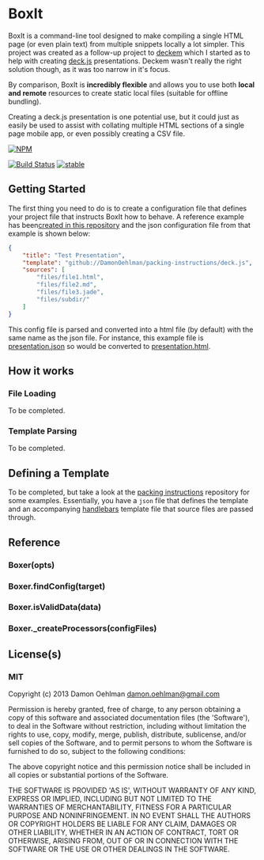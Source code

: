 # BoxIt

BoxIt is a command-line tool designed to make compiling a single HTML page
(or even plain text) from multiple snippets locally a lot simpler.  This
project was created as a follow-up project to
[deckem](https://github.com/DamonOehlman/deckem) which I started as to
help with creating [deck.js](https://github.com/imakewebthings/deck.js)
presentations.  Deckem wasn't really the right solution though, as it was
too narrow in it's focus.

By comparison, BoxIt is __incredibly flexible__ and allows you to use
both __local and remote__ resources to create static local files
(suitable for offline bundling).

Creating a deck.js presentation is one potential use, but it could just
as easily be used to assist with collating multiple HTML sections of a
single page mobile app, or even possibly creating a CSV file.  


[![NPM](https://nodei.co/npm/boxit.png)](https://nodei.co/npm/boxit/)

[![Build Status](https://travis-ci.org/DamonOehlman/boxit.png?branch=master)](https://travis-ci.org/DamonOehlman/boxit)
[![stable](http://hughsk.github.io/stability-badges/dist/stable.svg)](http://github.com/hughsk/stability-badges)

## Getting Started

The first thing you need to do is to create a configuration file that
defines your project file that instructs BoxIt how to behave.  A reference
example has been[created in this repository](examples/deck.js) and the
json configuration file from that example is shown below:

```json
{
    "title": "Test Presentation",
    "template": "github://DamonOehlman/packing-instructions/deck.js",
    "sources": [
        "files/file1.html",
        "files/file2.md",
        "files/file3.jade",
        "files/subdir/"
    ]
}
```

This config file is parsed and converted into a html file (by default) with
the same name as the json file.  For instance, this example file is
[presentation.json](/examples/deck.js/presentation.json) so would be
converted to [presentation.html](examples/deck.js/output/presentation.html).

## How it works

### File Loading

To be completed.

### Template Parsing

To be completed.

## Defining a Template

To be completed, but take a look at the
[packing instructions](/DamonOehlman/packing-instructions) repository for
some examples.  Essentially, you have a `json` file that defines the
template and an accompanying [handlebars](http://handlebarsjs.com/) template
file that source files are passed through.

## Reference

### Boxer(opts)

### Boxer.findConfig(target)

### Boxer.isValidData(data)

### Boxer._createProcessors(configFiles)

## License(s)

### MIT

Copyright (c) 2013 Damon Oehlman <damon.oehlman@gmail.com>

Permission is hereby granted, free of charge, to any person obtaining
a copy of this software and associated documentation files (the
'Software'), to deal in the Software without restriction, including
without limitation the rights to use, copy, modify, merge, publish,
distribute, sublicense, and/or sell copies of the Software, and to
permit persons to whom the Software is furnished to do so, subject to
the following conditions:

The above copyright notice and this permission notice shall be
included in all copies or substantial portions of the Software.

THE SOFTWARE IS PROVIDED 'AS IS', WITHOUT WARRANTY OF ANY KIND,
EXPRESS OR IMPLIED, INCLUDING BUT NOT LIMITED TO THE WARRANTIES OF
MERCHANTABILITY, FITNESS FOR A PARTICULAR PURPOSE AND NONINFRINGEMENT.
IN NO EVENT SHALL THE AUTHORS OR COPYRIGHT HOLDERS BE LIABLE FOR ANY
CLAIM, DAMAGES OR OTHER LIABILITY, WHETHER IN AN ACTION OF CONTRACT,
TORT OR OTHERWISE, ARISING FROM, OUT OF OR IN CONNECTION WITH THE
SOFTWARE OR THE USE OR OTHER DEALINGS IN THE SOFTWARE.
